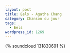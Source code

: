 ```yaml
---
layout: post
title: Eels - Agatha Chang
category: Chanson du jour
tags:
  - Eels
wordpress_id: 1269
---
```


{% soundcloud 131830691 %}
